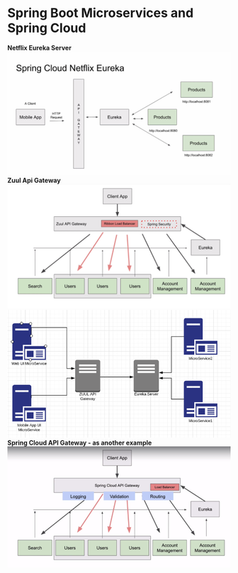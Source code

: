# Spring Boot Microservices and Spring Cloud

<b>Netflix Eureka Server</b>
![Eureka Server](https://github.com/topcueser/sergey-microservices-app/blob/master/image/netflix-eureka.png?raw=true)
<br>
<b>Zuul Api Gateway</b>
![Zuul Api Gateway](https://github.com/topcueser/sergey-microservices-app/blob/master/image/zuul-api-gateway.png?raw=true)
![Zuul Api Gateway](https://github.com/topcueser/sergey-microservices-app/blob/master/image/Zuul_Api_Gateway.png?raw=true)
<br>
<b>Spring Cloud API Gateway - as another example</b>
![Spring Cloud API Gateway](https://github.com/topcueser/sergey-microservices-app/blob/master/image/spring-cloud-api-gateway.png?raw=true)
<br>